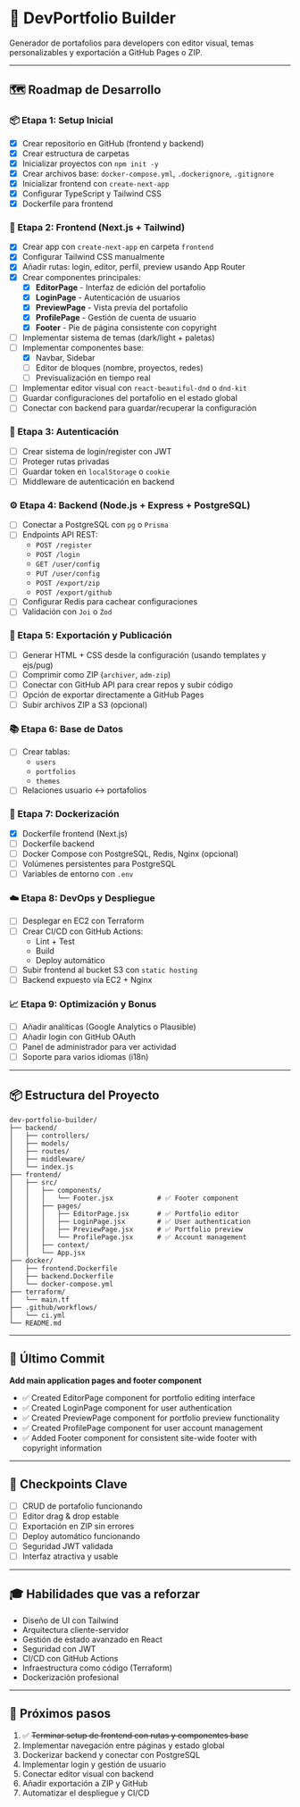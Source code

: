 # 🚀 DevPortfolio Builder

Generador de portafolios para developers con editor visual, temas personalizables y exportación a GitHub Pages o ZIP.

---

## 🗺️ Roadmap de Desarrollo

### 📦 Etapa 1: Setup Inicial

- [x] Crear repositorio en GitHub (frontend y backend)
- [x] Crear estructura de carpetas
- [x] Inicializar proyectos con `npm init -y`
- [x] Crear archivos base: `docker-compose.yml`, `.dockerignore`, `.gitignore`
- [x] Inicializar frontend con `create-next-app`
- [x] Configurar TypeScript y Tailwind CSS
- [x] Dockerfile para frontend

### 🎨 Etapa 2: Frontend (Next.js + Tailwind)

- [x] Crear app con `create-next-app` en carpeta `frontend`
- [x] Configurar Tailwind CSS manualmente
- [x] Añadir rutas: login, editor, perfil, preview usando App Router
- [x] Crear componentes principales:
  - [x] **EditorPage** - Interfaz de edición del portafolio
  - [x] **LoginPage** - Autenticación de usuarios
  - [x] **PreviewPage** - Vista previa del portafolio
  - [x] **ProfilePage** - Gestión de cuenta de usuario
  - [x] **Footer** - Pie de página consistente con copyright
- [ ] Implementar sistema de temas (dark/light + paletas)
- [ ] Implementar componentes base:
  - [x] Navbar, Sidebar
  - [ ] Editor de bloques (nombre, proyectos, redes)
  - [ ] Previsualización en tiempo real
- [ ] Implementar editor visual con `react-beautiful-dnd` o `dnd-kit`
- [ ] Guardar configuraciones del portafolio en el estado global
- [ ] Conectar con backend para guardar/recuperar la configuración

### 🔐 Etapa 3: Autenticación

- [ ] Crear sistema de login/register con JWT
- [ ] Proteger rutas privadas
- [ ] Guardar token en `localStorage` o `cookie`
- [ ] Middleware de autenticación en backend

### ⚙️ Etapa 4: Backend (Node.js + Express + PostgreSQL)

- [ ] Conectar a PostgreSQL con `pg` o `Prisma`
- [ ] Endpoints API REST:
  - `POST /register`
  - `POST /login`
  - `GET /user/config`
  - `PUT /user/config`
  - `POST /export/zip`
  - `POST /export/github`
- [ ] Configurar Redis para cachear configuraciones
- [ ] Validación con `Joi` o `Zod`

### 💾 Etapa 5: Exportación y Publicación

- [ ] Generar HTML + CSS desde la configuración (usando templates y ejs/pug)
- [ ] Comprimir como ZIP (`archiver`, `adm-zip`)
- [ ] Conectar con GitHub API para crear repos y subir código
- [ ] Opción de exportar directamente a GitHub Pages
- [ ] Subir archivos ZIP a S3 (opcional)

### 📚 Etapa 6: Base de Datos

- [ ] Crear tablas:
  - `users`
  - `portfolios`
  - `themes`
- [ ] Relaciones usuario ↔ portafolios

### 🐳 Etapa 7: Dockerización

- [x] Dockerfile frontend (Next.js)
- [ ] Dockerfile backend
- [ ] Docker Compose con PostgreSQL, Redis, Nginx (opcional)
- [ ] Volúmenes persistentes para PostgreSQL
- [ ] Variables de entorno con `.env`

### ☁️ Etapa 8: DevOps y Despliegue

- [ ] Desplegar en EC2 con Terraform
- [ ] Crear CI/CD con GitHub Actions:
  - Lint + Test
  - Build
  - Deploy automático
- [ ] Subir frontend al bucket S3 con `static hosting`
- [ ] Backend expuesto vía EC2 + Nginx

### 📈 Etapa 9: Optimización y Bonus

- [ ] Añadir analíticas (Google Analytics o Plausible)
- [ ] Añadir login con GitHub OAuth
- [ ] Panel de administrador para ver actividad
- [ ] Soporte para varios idiomas (i18n)

---

## 📦 Estructura del Proyecto

```
dev-portfolio-builder/
├── backend/
│   ├── controllers/
│   ├── models/
│   ├── routes/
│   ├── middleware/
│   └── index.js
├── frontend/
│   ├── src/
│   │   ├── components/
│   │   │   └── Footer.jsx           # ✅ Footer component
│   │   ├── pages/
│   │   │   ├── EditorPage.jsx       # ✅ Portfolio editor
│   │   │   ├── LoginPage.jsx        # ✅ User authentication
│   │   │   ├── PreviewPage.jsx      # ✅ Portfolio preview
│   │   │   └── ProfilePage.jsx      # ✅ Account management
│   │   ├── context/
│   │   └── App.jsx
├── docker/
│   ├── frontend.Dockerfile
│   ├── backend.Dockerfile
│   └── docker-compose.yml
├── terraform/
│   └── main.tf
├── .github/workflows/
│   └── ci.yml
└── README.md
```

---

## 📝 Último Commit

**Add main application pages and footer component**
- ✅ Created EditorPage component for portfolio editing interface
- ✅ Created LoginPage component for user authentication  
- ✅ Created PreviewPage component for portfolio preview functionality
- ✅ Created ProfilePage component for user account management
- ✅ Added Footer component for consistent site-wide footer with copyright information

---

## 🧪 Checkpoints Clave

- [ ] CRUD de portafolio funcionando
- [ ] Editor drag & drop estable
- [ ] Exportación en ZIP sin errores
- [ ] Deploy automático funcionando
- [ ] Seguridad JWT validada
- [ ] Interfaz atractiva y usable

---

## 🎓 Habilidades que vas a reforzar

- Diseño de UI con Tailwind
- Arquitectura cliente-servidor
- Gestión de estado avanzado en React
- Seguridad con JWT
- CI/CD con GitHub Actions
- Infraestructura como código (Terraform)
- Dockerización profesional

---

## 🚀 Próximos pasos

1. ✅ ~~Terminar setup de frontend con rutas y componentes base~~
2. Implementar navegación entre páginas y estado global
3. Dockerizar backend y conectar con PostgreSQL
4. Implementar login y gestión de usuario
5. Conectar editor visual con backend
6. Añadir exportación a ZIP y GitHub
7. Automatizar el despliegue y CI/CD